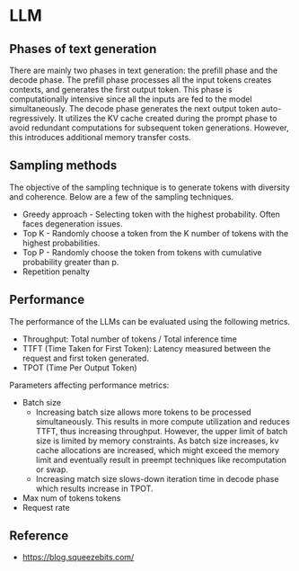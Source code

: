 # LLM

## Phases of text generation
There are mainly two phases in text generation: the prefill phase and the decode phase. The prefill phase processes all the input tokens creates contexts, and generates the first output token. This phase is computationally intensive since all the inputs are fed to the model simultaneously. The decode phase generates the next output token auto-regressively. It utilizes the KV cache created during the prompt phase to avoid redundant computations for subsequent token generations. However, this introduces additional memory transfer costs.

## Sampling methods
The objective of the sampling technique is to generate tokens with diversity and coherence. Below are a few of the sampling techniques.
* Greedy approach - Selecting token with the highest probability. Often faces degeneration issues.
* Top K - Randomly choose a token from the K number of tokens with the highest probabilities.
* Top P - Randomly choose the token from tokens with cumulative probability greater than p.
* Repetition penalty

## Performance
The performance of the LLMs can be evaluated using the following metrics.
* Throughput: Total number of tokens / Total inference time
* TTFT (Time Taken for First Token): Latency measured between the request and first token generated.
* TPOT (Time Per Output Token)

Parameters affecting performance metrics:
* Batch size
	* Increasing batch size allows more tokens to be processed simultaneously. This results in more compute utilization and reduces TTFT, thus increasing throughput. However, the upper limit of batch size is limited by memory constraints. As batch size increases, kv cache allocations are increased, which might exceed the memory limit and eventually result in preempt techniques like recomputation or swap.
	* Increasing match size slows-down iteration time in decode phase which results increase in TPOT.
* Max num of tokens tokens
* Request rate

## Reference
* https://blog.squeezebits.com/
